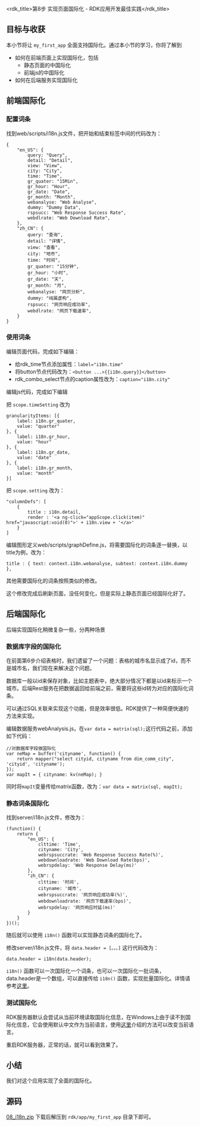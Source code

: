 <rdk_title>第8步 实现页面国际化 - RDK应用开发最佳实践</rdk_title>

## 目标与收获

本小节将让 `my_first_app` 全面支持国际化。通过本小节的学习，你将了解到

- 如何在前端页面上实现国际化，包括
	- 静态页面的中国际化
	- 前端js的中国际化
- 如何在后端服务实现国际化


## 前端国际化

### 配置词条
找到web/scripts/i18n.js文件，把开始和结束标签中间的代码改为：
~~~
{
    "en_US": {
        query: "Query",
        detail: "Detail",
        view: "View",
        city: "City",
        time: "Time",
        gr_quater: "15Min",
        gr_hour: "Hour",
        gr_date: "Date",
        gr_month: "Month",
        webanalyse: "Web Analyse",
        dummy: "Dummy Data",
        rspsucc: "Web Response Success Rate",
        webdlrate: "Web Download Rate",
    },
    "zh_CN": {
        query: "查询",
        detail: "详情",
        view: "查看",
        city: "地市",
        time: "时间",
        gr_quater: "15分钟",
        gr_hour: "小时",
        gr_date: "天",
        gr_month: "月",
        webanalyse: "网页分析",
        dummy: "纯属虚构",
        rspsucc: "网页响应成功率",
        webdlrate: "网页下载速率",
    }
}
~~~

### 使用词条

编辑页面代码，完成如下编辑：

- 给rdk_time节点添加属性：`label="i18n.time"`
- 将button节点代码改为：`<button ...>{{i18n.query}}</button>`
- rdk_combo_select节点的caption属性改为：`caption="i18n.city"`

编辑js代码，完成如下编辑

把 `scope.timeSetting` 改为
~~~
granularityItems: [{
	label: i18n.gr_quater,
	value: "quarter"
}, {
	label: i18n.gr_hour,
	value: "hour"
}, {
	label: i18n.gr_date,
	value: "date"
}, {
	label: i18n.gr_month,
	value: "month"
}]
~~~
把 `scope.setting` 改为：
~~~
"columnDefs": [
	{
		title : i18n.detail,
		render : '<a ng-click="appScope.click(item)" href="javascript:void(0)">' + i18n.view + '</a>'
	}
]
~~~

编辑图形定义web/scripts/graphDefine.js，将需要国际化的词条逐一替换，以title为例，改为：
~~~
title : { text: context.i18n.webanalyse, subtext: context.i18n.dummy },
~~~
其他需要国际化的词条按照类似的修改。


这个修改完成后刷新页面，没任何变化，但是实际上静态页面已经国际化好了。

## 后端国际化

后端实现国际化稍微复杂一些，分两种场景

### 数据库字段的国际化
在前面第6步介绍表格时，我们遗留了一个问题：表格的城市名显示成了id，而不是城市名，我们现在来解决这个问题。

数据库一般以id来保存对象，比如主题表中，绝大部分情况下都是以id来标示一个城市。后端Rest服务在把数据返回给前端之前，需要将这些id转为对应的国际化词条。

可以通过SQL关联来实现这个功能，但是效率很低。RDK提供了一种简便快速的方法来实现。

编辑数据服务webAnalysis.js，在`var data = matrix(sql);`这行代码之前，添加如下代码：

~~~
//对数据库字段做国际化
var neMap = buffer('cityname', function() {
	return mapper("select cityid, cityname from dim_comm_city", 'cityid', 'cityname');
});
var mapIt = { cityname: kv(neMap); }
~~~

同时将`mapIt`变量传给matrix函数，改为：`var data = matrix(sql, mapIt);`


### 静态词条国际化

找到server/i18n.js文件，修改为：
~~~
(function() {
    return {
        "en_US": {
            clttime: 'Time',
			cityname: 'City',
			webrspsuccrate: 'Web Response Success Rate(%)',
			webdownloadrate: 'Web Download Rate(bps)',
            webrspdelay: 'Web Response Delay(ms)'
        },
        "zh_CN": {
            clttime: '时间',
			cityname: '城市',
			webrspsuccrate: '网页响应成功率(%)',
			webdownloadrate: '网页下载速率(bps)',
            webrspdelay: '网页响应时延(ms)'
        }
    }
})();
~~~

随后就可以使用 `i18n()` 函数可以实现静态词条的国际化了。

修改server/i18n.js文件，将 `data.header = [。。。]` 这行代码改为：
~~~
data.header = i18n(data.header);
~~~

`i18n()` 函数可以一次国际化一个词条，也可以一次国际化一批词条，data.header是一个数组，可以直接传给 `i18n()` 函数，实现批量国际化。详情请参考[这里](/doc/server/service_api.md#i18n())。

### 测试国际化
RDK服务器默认会尝试从当前环境读取国际化信息，在Windows上由于读不到国际化信息，它会使用默认中文作为当前语言，使用[这里](/doc/manual.md#lang)介绍的方法可以改变当前语言。

重启RDK服务器，正常的话，就可以看到效果了。


## 小结
我们对这个应用实现了全面的国际化。

## 源码
[08_i18n.zip](08_i18n.zip) 下载后解压到 `rdk/app/my_first_app` 目录下即可。
